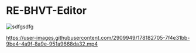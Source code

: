 # RE-BHVT-Editor
![sdfgsdfg](https://user-images.githubusercontent.com/2909949/178181922-a29366aa-cafd-4811-8919-dbe95532ca03.png)


https://user-images.githubusercontent.com/2909949/178182705-7f4e31bb-9be4-4a9f-8a9e-951a9668da32.mp4

